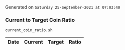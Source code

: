Generated on `Saturday 25-September-2021 at 07:03:40`

### Current to Target Coin Ratio
`current_coin_ratio.sh`

Date|Current|Target|Ratio
---|---|---|---
